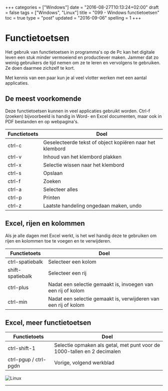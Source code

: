 +++
categories = ["Windows"]
date = "2016-08-27T10:13:24+02:00"
draft = false
tags = ["Windows", "Linux"]
title = "099 - Windows functietoetsen"
toc = true
type = "post"
updated = "2016-09-06"
spelling = 1
+++


# Functietoetsen

Het gebruik van functietoetsen in programma's op de Pc kan het digitale leven
een stuk minder vermoeiend en productiever maken. Jammer dat zo weinig
gebruikers de tijd nemen om ze te leren en vervolgens te gebruiken. Ze doen
daarmee zichzelf te kort.

Met kennis van een paar kun je al veel vlotter werken met een aantal
applicaties.

## De meest voorkomende
Deze functietoetsen kunnen in veel applicaties gebruikt worden. Ctrl-f (zoeken) 
bijvoorbeeld is handig in Word- en Excel documenten, maar ook in PDF bestanden
en op webpagina's.

Functietoets | Doel
------------ | ------------------------
ctrl-c       | Geselecteerde tekst of object kopiëren naar het klembord
ctrl-v       | Inhoud van het klembord plakken
ctrl-x       | Selectie wissen naar het klembord
ctrl-s       | Opslaan
ctrl-f       | Zoeken
ctrl-a       | Selecteer alles
ctrl-p       | Printen
ctrl-z       | Laatste handeling ongedaan maken, undo


## Excel, rijen en kolommen

Als je alle dagen met Excel werkt, is het wel handig deze te gebruiken om rijen
en kolommen toe te voegen en te verwijderen.

Functietoets | Doel
------------ | ------------------------
ctrl-spatiebalk  | Selecteer een kolom
shift-spatiebalk | Selecteer een rij
ctrl-plus | Nadat een selectie gemaakt is, invoegen van een rij of kolom
ctrl-min  | Nadat een selectie gemaakt is, verwijderen van een rij of kolom


## Excel, meer functietoetsen

Functietoets | Doel
------------ | ------------------------
ctrl-shift-1 | Selectie opmaken als getal, met punt voor de 1000-tallen en 2 decimalen
ctrl-pgup / ctrl-pgdn | Vorige, volgend werkblad


![Linux](/img/logo_linux.jpg)

* * *

